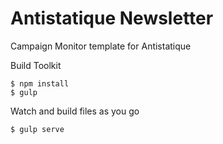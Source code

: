 # Antistatique Newsletter
Campaign Monitor template for Antistatique

Build Toolkit

```shell
$ npm install
$ gulp
```

Watch and build files as you go

```shell
$ gulp serve
```

